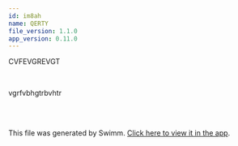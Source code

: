 ```yaml
---
id: im8ah
name: QERTY
file_version: 1.1.0
app_version: 0.11.0
---
```


CVFEVGREVGT

<br/>

vgrfvbhgtrbvhtr

<br/>

<br/>

This file was generated by Swimm. [Click here to view it in the app](http://localhost:5001/repos/Z2l0aHViJTNBJTNBRGVGaUhhY2tMYWJzJTNBJTNBaWRvZ2FuemVy/docs/im8ah).
